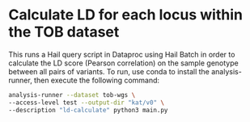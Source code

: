 # Calculate LD for each locus within the TOB dataset

This runs a Hail query script in Dataproc using Hail Batch in order to calculate the LD score (Pearson correlation) on the sample genotype between all pairs of variants. To run, use conda to install the analysis-runner, then execute the following command:

```sh
analysis-runner --dataset tob-wgs \
--access-level test --output-dir "kat/v0" \
--description "ld-calculate" python3 main.py
```
